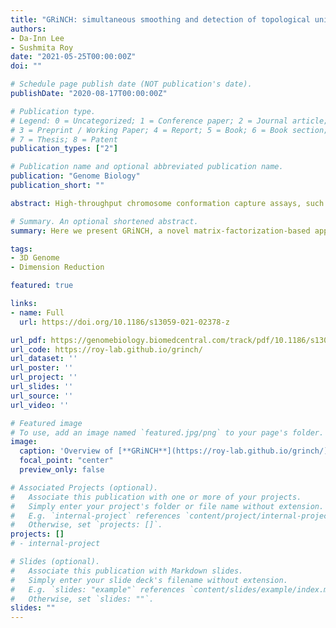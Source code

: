 ```yaml
---
title: "GRiNCH: simultaneous smoothing and detection of topological units of genome organization from sparse chromatin contact count matrices with matrix factorization"
authors:
- Da-Inn Lee
- Sushmita Roy
date: "2021-05-25T00:00:00Z"
doi: ""

# Schedule page publish date (NOT publication's date).
publishDate: "2020-08-17T00:00:00Z"

# Publication type.
# Legend: 0 = Uncategorized; 1 = Conference paper; 2 = Journal article;
# 3 = Preprint / Working Paper; 4 = Report; 5 = Book; 6 = Book section;
# 7 = Thesis; 8 = Patent
publication_types: ["2"]

# Publication name and optional abbreviated publication name.
publication: "Genome Biology"
publication_short: ""

abstract: High-throughput chromosome conformation capture assays, such as Hi-C, have shown that the genome is organized into organizational units such as topologically associating domains (TADs), which can impact gene regulatory processes. The sparsity of Hi-C matrices poses a challenge for reliable detection of these units. We present GRiNCH, a constrained matrix-factorization-based approach for simultaneous smoothing and discovery of TADs from sparse contact count matrices. GRiNCH shows superior performance against seven TAD-calling methods and three smoothing methods. GRiNCH is applicable to multiple platforms including SPRITE and HiChIP and can predict novel boundary factors with potential roles in genome organization.

# Summary. An optional shortened abstract.
summary: Here we present GRiNCH, a novel matrix-factorization-based approach for simultaneous TAD discovery and smoothing of contact count matrices from high-throughput 3C data.

tags:
- 3D Genome
- Dimension Reduction

featured: true

links:
- name: Full
  url: https://doi.org/10.1186/s13059-021-02378-z

url_pdf: https://genomebiology.biomedcentral.com/track/pdf/10.1186/s13059-021-02378-z.pdf
url_code: https://roy-lab.github.io/grinch/
url_dataset: ''
url_poster: ''
url_project: ''
url_slides: ''
url_source: ''
url_video: ''

# Featured image
# To use, add an image named `featured.jpg/png` to your page's folder. 
image:
  caption: 'Overview of [**GRiNCH**](https://roy-lab.github.io/grinch/)'
  focal_point: "center"
  preview_only: false

# Associated Projects (optional).
#   Associate this publication with one or more of your projects.
#   Simply enter your project's folder or file name without extension.
#   E.g. `internal-project` references `content/project/internal-project/index.md`.
#   Otherwise, set `projects: []`.
projects: []
# - internal-project

# Slides (optional).
#   Associate this publication with Markdown slides.
#   Simply enter your slide deck's filename without extension.
#   E.g. `slides: "example"` references `content/slides/example/index.md`.
#   Otherwise, set `slides: ""`.
slides: ""
---
```

 
